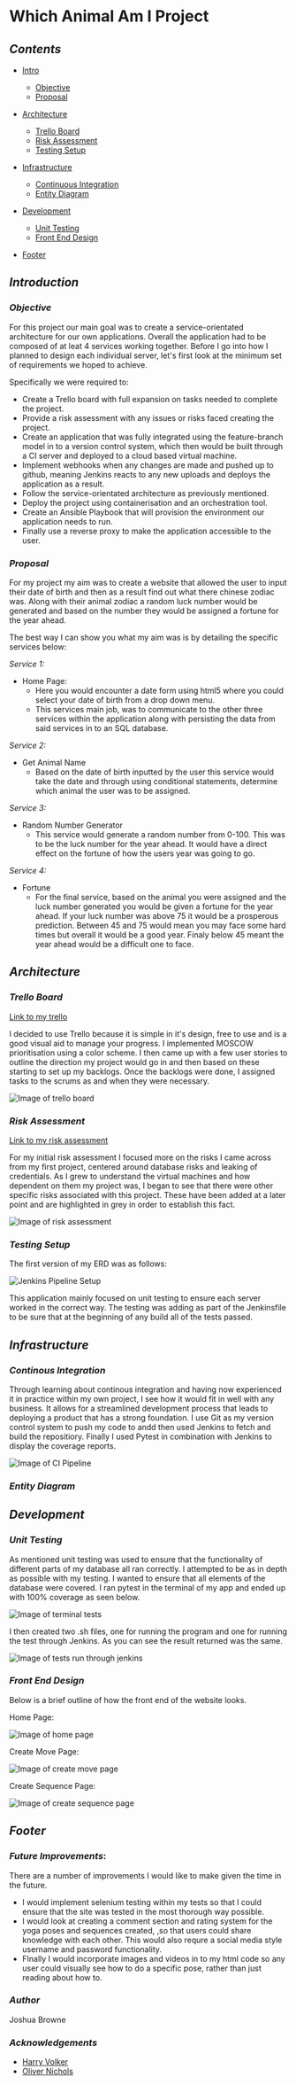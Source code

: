 # Which Animal Am I Project

## *Contents*

* [Intro](#Introduction)
    * [Objective](#Objective)
    * [Proposal](#Proposal)
* [Architecture](#Architecture)
    * [Trello Board](#Trello-Board)
    * [Risk Assessment](#Risk-Assessment)
    * [Testing Setup](#Testing-Setup)
* [Infrastructure](#Infrastructure)
    * [Continuous Integration](#continous-integration)  
    * [Entity Diagram](entity-diagram)
    
* [Development](#Development)
    * [Unit Testing](#Unit-Testing)
    * [Front End Design](#Front-End-Design)
* [Footer](#Footer)


## *Introduction*

### *Objective*

For this project our main goal was to create a service-orientated architecture for our own applications. Overall the application had to be composed of at leat 4 services working together. Before I go into how I planned to design each individual server, let's first look at the minimum set of requirements we hoped to achieve.


Specifically we were required to:  

* Create a Trello board with full expansion on tasks needed to complete the project.
* Provide a risk assessment with any issues or risks faced creating the project.
* Create an application that was fully integrated using the feature-branch model in to a version control system, which then would be built through a CI server and deployed to a cloud based virtual machine.
* Implement webhooks when any changes are made and pushed up to github, meaning Jenkins reacts to any new uploads and deploys the application as a result.
* Follow the service-orientated architecture as previously mentioned.
* Deploy the project using containerisation and an orchestration tool.
* Create an Ansible Playbook that will provision the environment our application needs to run.
* Finally use a reverse proxy to make the application accessible to the user.

### *Proposal*

For my project my aim was to create a website that allowed the user to input their date of birth and then as a result find out what there chinese zodiac was. Along with their animal zodiac a random luck number would be generated and based on the number they would be assigned a fortune for the year ahead.

The best way I can show you what my aim was is by detailing the specific services below:

*Service 1:*

* Home Page:
    * Here you would encounter a date form using html5 where you could select your date of birth from a drop down menu.
    * This services main job, was to communicate to the other three services within the application along with persisting the data from said services in to an SQL database.

*Service 2:*
* Get Animal Name
    * Based on the date of birth inputted by the user this service would take the date and through using conditional statements, determine which animal the user was to be assigned.

*Service 3:*
* Random Number Generator
    * This service would generate a random number from 0-100. This was to be the luck number for the year ahead. It would have a direct effect on the fortune of how the users year was going to go.

*Service 4:*
* Fortune
    * For the final service, based on the animal you were assigned and the luck number generated you would be given a fortune for the year ahead. If your luck number was above 75 it would be a prosperous prediction. Between 45 and 75 would mean you may face some hard times but overall it would be a good year. Finaly below 45 meant the year ahead would be a difficult one to face.

## *Architecture*

### *Trello Board*

[Link to my trello](https://trello.com/b/IUMISsfV/which-animal-am-i)

I decided to use Trello because it is simple in it's design, free to use and is a good visual aid to manage your progress. I implemented MOSCOW prioritisation using a color scheme. I then came up with a few user stories to outline the direction my project would go in and then based on these starting to set up my backlogs. Once the backlogs were done, I assigned tasks to the scrums as and when they were necessary. 

![Image of trello board](https://i.imgur.com/zBOZwLu.png)

### *Risk Assessment*

[Link to my risk assessment](https://docs.google.com/spreadsheets/d/1h6sSbGBpRzu-AWcA5ZBxbTg6rulTKAoo/edit#gid=682879054)

For my initial risk assessment I focused more on the risks I came across from my first project, centered around database risks and leaking of credentials. As I grew to understand the virtual machines and how dependent on them my project was, I began to see that there were other specific risks associated with this project. These have been added at a later point and are highlighted in grey in order to establish this fact.

![Image of risk assessment](https://i.imgur.com/unrJw5X.png)


### *Testing Setup*

The first version of my ERD was as follows:

![Jenkins Pipeline Setup](https://i.imgur.com/DiD8R5G.png)

This application mainly focused on unit testing to ensure each server worked in the correct way. The testing was adding as part of the Jenkinsfile to be sure that at the beginning of any build all of the tests passed.

## *Infrastructure*

### *Continous Integration*

Through learning about continous integration and having now experienced it in practice within my own project, I see how it would fit in well with any business. It allows for a streamlined development process that leads to deploying a product that has a strong foundation. I use Git as my version control system to push my code to andd then used Jenkins to fetch and build the repositiory. Finally I used Pytest in combination with Jenkins to display the coverage reports.

![Image of CI Pipeline](https://i.imgur.com/nJbmeV6.png)

### *Entity Diagram*

## *Development*

### *Unit Testing*

As mentioned unit testing was used to ensure that the functionality of different parts of my database all ran correctly. I attempted to be as in depth as possible with my testing. I wanted to ensure that all elements of the database were covered. I ran pytest in the terminal of my app and ended up with 100% coverage as seen below.

![Image of terminal tests](https://i.imgur.com/5Swfy00.png)

I then created two .sh files, one for running the program and one for running the test through Jenkins. As you can see the result returned was the same.

![Image of tests run through jenkins](https://i.imgur.com/3bcAn7p.png)

### *Front End Design*

Below is a brief outline of how the front end of the website looks.

Home Page:

![Image of home page](https://i.imgur.com/rSq2lJw.png)

Create Move Page:

![Image of create move page](https://i.imgur.com/BDF21WN.png)

Create Sequence Page:

![Image of create sequence page](https://i.imgur.com/NXpPkOQ.png)


## *Footer*

### *Future Improvements*:

There are a number of improvements I would like to make given the time in the future.

* I would implement selenium testing within my tests so that I could ensure that the site was tested in the most thorough way possible.
* I would look at creating a comment section and rating system for the yoga poses and sequences created, ,so that users could share knowledge with each other. This would also requre a social media style username and password functionality.
* FInally I would incorporate images and videos in to my html code so any user could visually see how to do a specific pose, rather than just reading about how to.

### *Author*

Joshua Browne


### *Acknowledgements*
* [Harry Volker](https://github.com/htr-volker)
* [Oliver Nichols](https://github.com/OliverNichols)